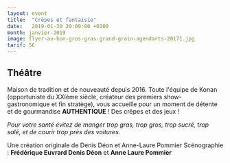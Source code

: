 ```yaml
---
layout: event
title:  "Crêpes et fantaisie"
date:   2019-01-30 20:00:00 +0200
month: janvier-2019
image: flyer-au-bon-gros-gras-grand-grain-agendarts-20171.jpg
tarif: 5€
---
```


## Théâtre  

Maison de tradition et de nouveauté depuis 2016. Toute l'équipe de Konan (opportuniste du XXIème siècle, créateur des premiers show-gastronomique et fin stratège), vous accueille pour un moment de détente et de gourmandise **AUTHENTIQUE** ! Des crêpes et des jeux ! 

*Pour votre santé évitez de manger trop gras, trop gros, trop sucré, trop salé, et de courir trop près des voitures.*  

Une création originale de Denis Déon et Anne-Laure Pommier Scénographie : **Frédérique Euvrard Denis Déon** et **Anne Laure Pommier**
